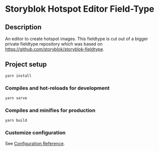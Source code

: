 # Storyblok Hotspot Editor Field-Type

## Description

An editor to create hotspot images. This fieldtype is cut out of a bigger private fieldtype repository which was based on https://github.com/storyblok/storyblok-fieldtype.


## Project setup
```
yarn install
```

### Compiles and hot-reloads for development
```
yarn serve
```

### Compiles and minifies for production
```
yarn build
```

### Customize configuration
See [Configuration Reference](https://cli.vuejs.org/config/).

